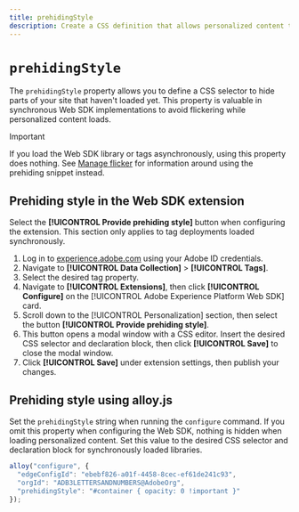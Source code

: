 ```yaml
---
title: prehidingStyle
description: Create a CSS definition that allows personalized content to load without flickering.
---
```

# `prehidingStyle`

The `prehidingStyle` property allows you to define a CSS selector to hide parts of your site that haven't loaded yet. This property is valuable in synchronous Web SDK implementations to avoid flickering while personalized content loads.

>[!IMPORTANT]
>
>If you load the Web SDK library or tags asynchronously, using this property does nothing. See [Manage flicker](../../personalization/manage-flicker.md) for information around using the prehiding snippet instead.

## Prehiding style in the Web SDK extension

Select the **[!UICONTROL Provide prehiding style]** button when configuring the extension. This section only applies to tag deployments loaded synchronously.

1. Log in to [experience.adobe.com](https://experience.adobe.com) using your Adobe ID credentials.
1. Navigate to **[!UICONTROL Data Collection]** > **[!UICONTROL Tags]**.
1. Select the desired tag property.
1. Navigate to **[!UICONTROL Extensions]**, then click **[!UICONTROL Configure]** on the [!UICONTROL Adobe Experience Platform Web SDK] card.
1. Scroll down to the [!UICONTROL Personalization] section, then select the button **[!UICONTROL Provide prehiding style]**.
1. This button opens a modal window with a CSS editor. Insert the desired CSS selector and declaration block, then click **[!UICONTROL Save]** to close the modal window.
1. Click **[!UICONTROL Save]** under extension settings, then publish your changes.

## Prehiding style using alloy.js

Set the `prehidingStyle` string when running the `configure` command. If you omit this property when configuring the Web SDK, nothing is hidden when loading personalized content. Set this value to the desired CSS selector and declaration block for synchronously loaded libraries.

```js
alloy("configure", {
  "edgeConfigId": "ebebf826-a01f-4458-8cec-ef61de241c93",
  "orgId": "ADB3LETTERSANDNUMBERS@AdobeOrg",
  "prehidingStyle": "#container { opacity: 0 !important }"
});
```

